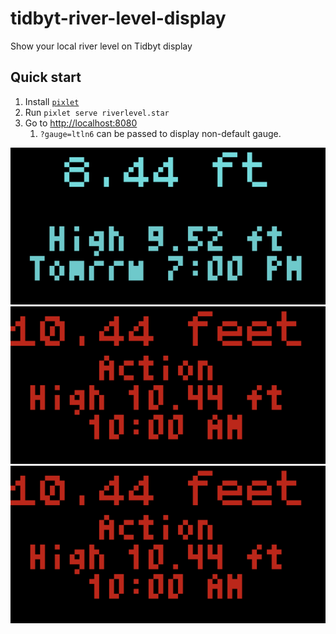 # tidbyt-river-level-display
Show your local river level on Tidbyt display

## Quick start
1. Install [`pixlet`](https://github.com/tidbyt/pixlet)
2. Run `pixlet serve riverlevel.star`
3. Go to [http://localhost:8080](http://localhost:8080)
    1. `?gauge=ltln6` can be passed to display non-default gauge.

![Preview](screenshot1.png)
![Preview](screenshot2.png)
![Preview](screenshot2.png)
